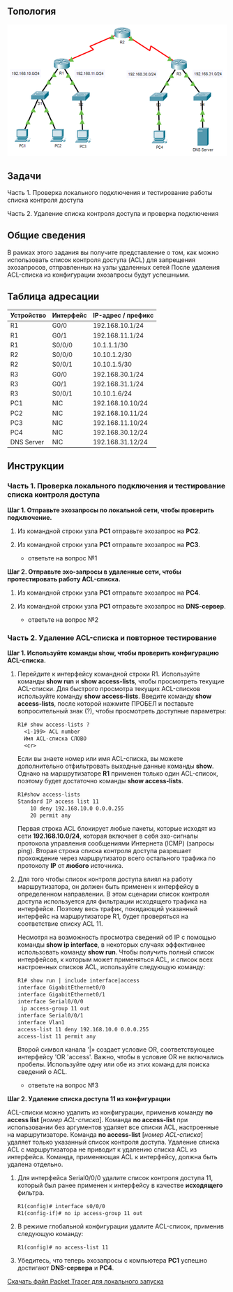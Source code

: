 ## Топология

![](./assets/topology.png)

## Задачи

Часть 1. Проверка локального подключения и тестирование работы списка контроля доступа

Часть 2. Удаление списка контроля доступа и проверка подключения

## Общие сведения

В рамках этого задания вы получите представление о том, как можно использовать список контроля доступа (ACL) для запрещения эхозапросов, отправленных на узлы удаленных сетей После удаления ACL-списка из конфигурации эхозапросы будут успешными.

## Таблица адресации

| Устройство | Интерфейс | IP-адрес / префикс |
|------------|-----------|--------------------|
| R1         | G0/0      | 192.168.10.1/24    |
| R1         | G0/1      | 192.168.11.1/24    |
| R1         | S0/0/0    | 10.1.1.1/30        |
| R2         | S0/0/0    | 10.10.1.2/30       |
| R2         | S0/0/1    | 10.10.1.5/30       |
| R3         | G0/0      | 192.168.30.1/24    |
| R3         | G0/1      | 192.168.31.1/24    |
| R3         | S0/0/1    | 10.10.1.6/24       |
| PC1        | NIC       | 192.168.10.10/24   |
| PC2        | NIC       | 192.168.10.11/24   |
| PC3        | NIC       | 192.168.11.10/24   |
| PC4        | NIC       | 192.168.30.12/24   |
| DNS Server | NIC       | 192.168.31.12/24   |

## Инструкции

### Часть 1. Проверка локального подключения и тестирование списка контроля доступа

**Шаг 1. Отправьте эхозапросы по локальной сети, чтобы проверить подключение.**

1.  Из командной строки узла **PC1** отправьте эхозапрос на **PC2**.

2.  Из командной строки узла **PC1** отправьте эхозапрос на **PC3**.

    - ответьте на вопрос №1

**Шаг 2. Отправьте эхо-запросы в удаленные сети, чтобы протестировать работу ACL-списка.**

1.  Из командной строки узла **PC1** отправьте эхозапрос на **PC4**.

2.  Из командной строки узла **PC1** отправьте эхозапрос на **DNS-сервер**.

    - ответьте на вопрос №2

### Часть 2. Удаление ACL-списка и повторное тестирование

**Шаг 1. Используйте команды show, чтобы проверить конфигурацию ACL-списка.**

1.  Перейдите к интерфейсу командной строки R1. Используйте команды **show run** и **show access-lists**, чтобы просмотреть текущие ACL-списки. Для быстрого просмотра текущих ACL-списков используйте команду **show access-lists**. Введите команду **show access-lists**, после которой нажмите ПРОБЕЛ и поставьте вопросительный знак (?), чтобы просмотреть доступные параметры:

    ```
    R1# show access-lists ?
      <1-199> ACL number
      Имя ACL-списка СЛОВО
      <cr>
    ```

    Если вы знаете номер или имя ACL-списка, вы можете дополнительно отфильтровать выходные данные команды **show**. Однако на маршрутизаторе **R1** применен только один ACL-список, поэтому будет достаточно команды **show access-lists**.

    ```
    R1#show access-lists
    Standard IP access list 11
        10 deny 192.168.10.0 0.0.0.255
        20 permit any
    ```

    Первая строка ACL блокирует любые пакеты, которые исходят из сети **192.168.10.0/24**, которая включает в себя эхо-сигналы протокола управления сообщениями Интернета (ICMP) (запросы ping). Вторая строка списка контроля доступа разрешает прохождение через маршрутизатор всего остального трафика по протоколу **IP** от **любого** источника.

2.  Для того чтобы список контроля доступа влиял на работу маршрутизатора, он должен быть применен к интерфейсу в определенном направлении. В этом сценарии список контроля доступа используется для фильтрации исходящего трафика на интерфейсе. Поэтому весь трафик, покидающий указанный интерфейс на маршрутизаторе R1, будет проверяться на соответствие списку ACL 11.

    Несмотря на возможность просмотра сведений об IP с помощью команды **show ip interface**, в некоторых случаях эффективнее использовать команду **show run**. Чтобы получить полный список интерфейсов, к которым может применяться ACL, и список всех настроенных списков ACL, используйте следующую команду:

    ```
    R1# show run | include interface|access
    interface GigabitEthernet0/0
    interface GigabitEthernet0/1
    interface Serial0/0/0
     ip access-group 11 out
    interface Serial0/0/1
    interface Vlan1
    access-list 11 deny 192.168.10.0 0.0.0.255
    access-list 11 permit any
    ```

    Второй символ канала '\|» создает условие OR, соответствующее интерфейсу 'OR 'access'. Важно, чтобы в условие OR не включались пробелы. Используйте одну или обе из этих команд для поиска сведений о ACL.

    - ответьте на вопрос №3

**Шаг 2. Удаление списка доступа 11 из конфигурации**

ACL-списки можно удалить из конфигурации, применив команду **no access list** \[*номер ACL-списка*\]. Команда **no access-list** при использовании без аргументов удаляет все списки ACL, настроенные на маршрутизаторе. Команда **no access-list** \[*номер ACL-списка*\] удаляет только указанный список контроля доступа. Удаление списка ACL с маршрутизатора не приводит к удалению списка ACL из интерфейса. Команда, применяющая ACL к интерфейсу, должна быть удалена отдельно.

1.  Для интерфейса Serial0/0/0 удалите список контроля доступа 11, который был ранее применен к интерфейсу в качестве **исходящего** фильтра.

    ```
    R1(config)# interface s0/0/0
    R1(config-if)# no ip access-group 11 out
    ```

2.  В режиме глобальной конфигурации удалите ACL-список, применив следующую команду:

    ```
    R1(config)# no access-list 11
    ```

3.  Убедитесь, что теперь эхозапросы с компьютера **PC1** успешно достигают **DNS-сервера** и **PC4**.

[Скачать файл Packet Tracer для локального запуска](./assets/4.1.4-lab.pka)

